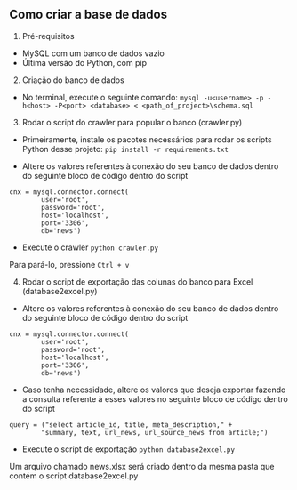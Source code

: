## Como criar a base de dados

1. Pré-requisitos
- MySQL com um banco de dados vazio
- Última versão do Python, com pip

2. Criação do banco de dados

- No terminal, execute o seguinte comando:
`mysql -u<username> -p -h<host> -P<port> <database> < <path_of_project>\schema.sql`

3. Rodar o script do crawler para popular o banco (crawler.py)

- Primeiramente, instale os pacotes necessários para rodar os scripts Python desse projeto:
`pip install -r requirements.txt`

- Altere os valores referentes à conexão do seu banco de dados dentro do seguinte bloco de código dentro do script
```
cnx = mysql.connector.connect(
        user='root',
        password='root',
        host='localhost',
        port='3306',
        db='news')
```
- Execute o crawler
`python crawler.py`

Para pará-lo, pressione `Ctrl + v`

4. Rodar o script de exportação das colunas do banco para Excel (database2excel.py)

- Altere os valores referentes à conexão do seu banco de dados dentro do seguinte bloco de código dentro do script
```
cnx = mysql.connector.connect(
        user='root',
        password='root',
        host='localhost',
        port='3306',
        db='news')
```

- Caso tenha necessidade, altere os valores que deseja exportar fazendo a consulta referente à esses valores no seguinte bloco de código dentro do script
```
query = ("select article_id, title, meta_description," + 
        "summary, text, url_news, url_source_news from article;")
```
- Execute o script de exportação
`python database2excel.py`

Um arquivo chamado news.xlsx será criado dentro da mesma pasta que contém o script database2excel.py